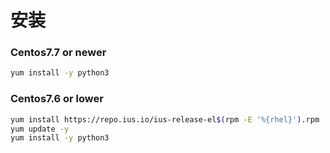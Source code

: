 # 安装

### Centos7.7 or newer  &#x20;

```bash
yum install -y python3
```

### Centos7.6 or lower

```bash
yum install https://repo.ius.io/ius-release-el$(rpm -E '%{rhel}').rpm
yum update -y
yum install -y python3
```

